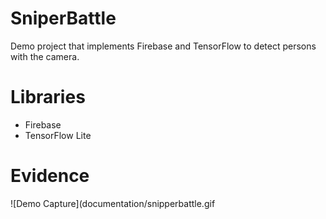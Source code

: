 # SniperBattle

Demo project that implements Firebase and TensorFlow to detect persons with the camera.

# Libraries

- Firebase
- TensorFlow Lite

# Evidence

![Demo Capture](documentation/snipperbattle.gif
